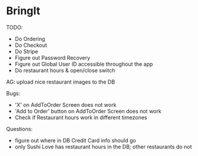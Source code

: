 # BringIt

TODO:
- Do Ordering
- Do Checkout
- Do Stripe
- Figure out Password Recovery
- Figure out Global User ID accessible throughout the app
- Do restaurant hours & open/close switch

AG: upload nice restaurant images to the DB

Bugs:
- 'X' on AddToOrder Screen does not work
- 'Add to Order' button on AddToOrder Screen does not work
- Check if Restaurant hours work in different timezones

Questions:
- figure out where in DB Credit Card info should go
- only Sushi Love has restaurant hours in the DB; other restaurants do not

